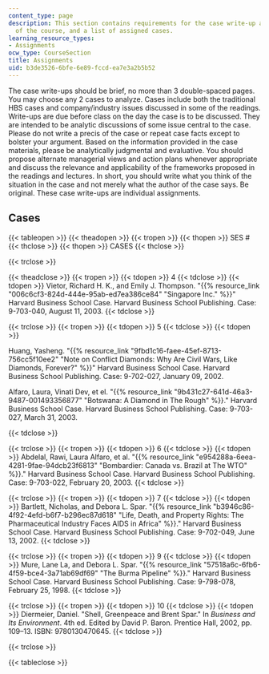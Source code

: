 ```yaml
---
content_type: page
description: This section contains requirements for the case write-up assignments
  of the course, and a list of assigned cases.
learning_resource_types:
- Assignments
ocw_type: CourseSection
title: Assignments
uid: b3de3526-6bfe-6e89-fccd-ea7e3a2b5b52
---
```


The case write-ups should be brief, no more than 3 double-spaced pages. You may choose any 2 cases to analyze. Cases include both the traditional HBS cases and company/industry issues discussed in some of the readings. Write-ups are due before class on the day the case is to be discussed. They are intended to be analytic discussions of some issue central to the case. Please do not write a precis of the case or repeat case facts except to bolster your argument. Based on the information provided in the case materials, please be analytically judgmental and evaluative. You should propose alternate managerial views and action plans whenever appropriate and discuss the relevance and applicability of the frameworks proposed in the readings and lectures. In short, you should write what you think of the situation in the case and not merely what the author of the case says. Be original. These case write-ups are individual assignments.

Cases
-----

{{< tableopen >}}
{{< theadopen >}}
{{< tropen >}}
{{< thopen >}}
SES #
{{< thclose >}}
{{< thopen >}}
CASES
{{< thclose >}}

{{< trclose >}}

{{< theadclose >}}
{{< tropen >}}
{{< tdopen >}}
4
{{< tdclose >}}
{{< tdopen >}}
Vietor, Richard H. K., and Emily J. Thompson. "{{% resource_link "006c6cf3-824d-444e-95ab-ed7ea386ce84" "Singapore Inc." %}}" Harvard Business School Case. Harvard Business School Publishing. Case: 9-703-040, August 11, 2003.
{{< tdclose >}}

{{< trclose >}}
{{< tropen >}}
{{< tdopen >}}
5
{{< tdclose >}}
{{< tdopen >}}


Huang, Yasheng. "{{% resource_link "9fbd1c16-faee-45ef-8713-756cc5f10ee2" "Note on Conflict Diamonds: Why Are Civil Wars, Like Diamonds, Forever?" %}}" Harvard Business School Case. Harvard Business School Publishing. Case: 9-702-027, January 09, 2002.

Alfaro, Laura, Vinati Dev, et el. "{{% resource_link "9b431c27-641d-46a3-9487-001493356877" "Botswana: A Diamond in The Rough" %}}." Harvard Business School Case. Harvard Business School Publishing. Case: 9-703-027, March 31, 2003.


{{< tdclose >}}

{{< trclose >}}
{{< tropen >}}
{{< tdopen >}}
6
{{< tdclose >}}
{{< tdopen >}}
Abdelal, Rawi, Laura Alfaro, et al. "{{% resource_link "e954288a-6eea-4281-9fae-94dcb23f6813" "Bombardier: Canada vs. Brazil at The WTO" %}}." Harvard Business School Case. Harvard Business School Publishing. Case: 9-703-022, February 20, 2003.
{{< tdclose >}}

{{< trclose >}}
{{< tropen >}}
{{< tdopen >}}
7
{{< tdclose >}}
{{< tdopen >}}
Bartlett, Nicholas, and Debora L. Spar. "{{% resource_link "b3946c86-4f92-4efd-b6f7-b296ec87d618" "Life, Death, and Property Rights: The Pharmaceutical Industry Faces AIDS in Africa" %}}." Harvard Business School Case. Harvard Business School Publishing. Case: 9-702-049, June 13, 2002.
{{< tdclose >}}

{{< trclose >}}
{{< tropen >}}
{{< tdopen >}}
9
{{< tdclose >}}
{{< tdopen >}}
Mure, Lane La, and Debora L. Spar. "{{% resource_link "57518a6c-6fb6-4f59-bce4-3a71ab69df69" "The Burma Pipeline" %}}." Harvard Business School Case. Harvard Business School Publishing. Case: 9-798-078, February 25, 1998.
{{< tdclose >}}

{{< trclose >}}
{{< tropen >}}
{{< tdopen >}}
10
{{< tdclose >}}
{{< tdopen >}}
Diermeier, Daniel. "Shell, Greenpeace and Brent Spar." In _Business and Its Environment_. 4th ed. Edited by David P. Baron. Prentice Hall, 2002, pp. 109–13. ISBN: 9780130470645.
{{< tdclose >}}

{{< trclose >}}

{{< tableclose >}}